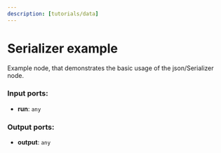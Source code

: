 ```yaml
---
description: [tutorials/data]
---
```


# Serializer example

Example node, that demonstrates the basic usage of the json/Serializer node.

### Input ports:

* __run__: ` any `

### Output ports:

* __output__: ` any `

